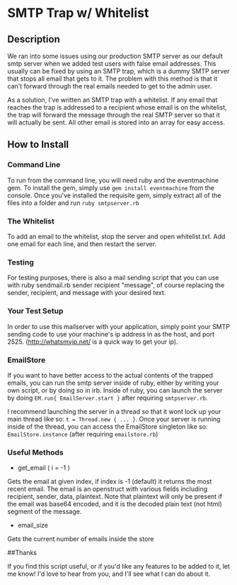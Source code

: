 # SMTP Trap w/ Whitelist

## Description

We ran into some issues using our production SMTP server as our default smtp server when we added test users with false email addresses. This usually can be fixed by using an SMTP trap, which is a dummy SMTP server that stops all email that gets to it. The problem with this method is that it can't forward through the real emails needed to get to the admin user.

As a solution, I've written an SMTP trap with a whitelist. If any email that reaches the trap is addressed to a recipient whose email is on the whitelist, the trap will forward the message through the real SMTP server so that it will actually be sent. All other email is stored into an array for easy access.

## How to Install

### Command Line

To run from the command line, you will need ruby and the eventmachine gem. To install the gem, simply use `gem install eventmachine` from the console. Once you've installed the requisite gem, simply extract all of the files into a folder and run `ruby smtpserver.rb`

### The Whitelist

To add an email to the whitelist, stop the server and open whitelist.txt. Add one email for each line, and then restart the server.

### Testing

For testing purposes, there is also a mail sending script that you can use with ruby sendmail.rb sender recipient "message", of course replacing the sender, recipient, and message with your desired text.

### Your Test Setup

In order to use this mailserver with your application, simply point your SMTP sending code to use your machine's ip address in as the host, and port 2525. (http://whatsmyip.net/ is a quick way to get your ip). 

### EmailStore

If you want to have better access to the actual contents of the trapped emails, you can run the smtp server inside of ruby, either by writing your own script, or by doing so in irb. Inside of ruby, you can launch the server by doing `EM.run{ EmailServer.start }` after requiring `smtpserver.rb`.

I recommend launching the server in a thread so that it wont lock up your main thread like so: `t = Thread.new { ... }`. Once your server is running inside of the thread, you can access the EmailStore singleton like so: `EmailStore.instance` (after requiring `emailstore.rb`)

### Useful Methods

- get_email ( i = -1 )

Gets the email at given index, if index is -1 (default) it returns the most recent email. The email is an openstruct with various fields including recipient, sender, data, plaintext. Note that plaintext will only be present if the email was base64 encoded, and it is the decoded plain text (not html) segment of the message.

- email_size

Gets the current number of emails inside the store

##Thanks 

If you find this script useful, or if you'd like any features to be added to it, let me know! I'd love to hear from you, and I'll see what I can do about it.
